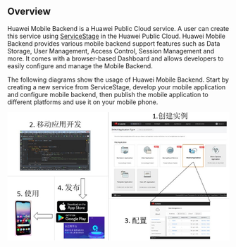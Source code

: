 ## Overview

Huawei Mobile Backend is a Huawei Public Cloud service.  A user can create this service using [ServiceStage](https://www.huaweicloud.com/en-us/product/servicestage.html) in the Huawei Public Cloud.  Huawei Mobile Backend provides various mobile backend support features such as Data Storage, User Management, Access Control, Session Management and more.  It comes with a browser-based Dashboard and allows developers to easily configure and manage the Mobile Backend.  

The following diagrams show the usage of Huawei Mobile Backend.  Start by creating a new service from ServiceStage, develop your mobile application and configure mobile backend, then publish the mobile application to different platforms and use it on your mobile phone.  

![Overview](./imgs/s0a.jpg)
